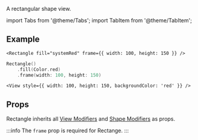---
---

A rectangular shape view.

import Tabs from '@theme/Tabs';
import TabItem from '@theme/TabItem';

## Example

<Tabs>
<TabItem value="srn" label="swiftui-react-native">

```tsx
<Rectangle fill="systemRed" frame={{ width: 100, height: 150 }} />
```

</TabItem>
<TabItem value="swiftui" label="SwiftUI">

```swift
Rectangle()
    .fill(Color.red)
    .frame(width: 100, height: 150)
```

</TabItem>
<TabItem value="react-native" label="React Native">

```tsx
<View style={{ width: 100, height: 150, backgroundColor: 'red' }} />
```

</TabItem>
</Tabs>

## Props

Rectangle inherits all [View Modifiers](../modifiers#view-modifiers) and [Shape Modifiers](../modifiers#text-modifiers) as props.

:::info
The `frame` prop is required for Rectange.
:::
